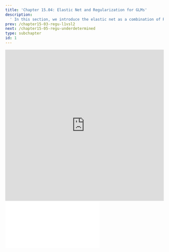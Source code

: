 ```yaml
---
title: 'Chapter 15.04: Elastic Net and Regularization for GLMs'
description:
  ' In this section, we introduce the elastic net as a combination of Ridge and Lasso regression and discuss regularization for logistic regression. '
prev: /chapter15-03-regu-l1vsl2
next: /chapter15-05-regu-underdetermined
type: subchapter
id: 1
---
```



<!-- Hier jetzt die neuen Links einpflegen -->


<exercise id="1" title="Video Lecture">
<iframe width="100%" height="480" src="https://www.youtube.com/embed/ladaYEGROuk" frameborder="0" allow="accelerometer; autoplay; encrypted-media; gyroscope; picture-in-picture" allowfullscreen></iframe>
</exercise>

<exercise id="2" title="Slides">
<object data="pdfs/14/slides-hypospaces-examples.pdf" type="application/pdf" style="width:100%;height:480px">
    <embed src="pdfs/14/slides-hypospaces-examples.pdf" type="application/pdf" />
</object>
</exercise>


